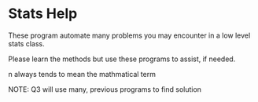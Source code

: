 

#  Stats Help

These program automate many problems you may encounter in a low level stats class.

Please learn the methods but use these programs to assist, if needed.

n always tends to mean the mathmatical term

NOTE:  Q3 will use many, previous programs to find solution
